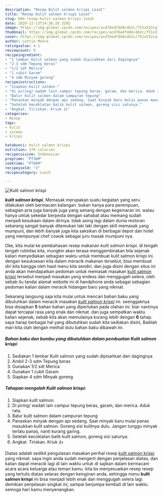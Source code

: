 ```yaml
---
description: "Resep Kulit salmon krispi Lezat"
title: "Resep Kulit salmon krispi Lezat"
slug: 684-resep-kulit-salmon-krispi-lezat
date: 2020-12-13T14:36:28.320Z
image: https://img-global.cpcdn.com/recipes/acd76e4fdd4c4b2c/751x532cq70/kulit-salmon-krispi-foto-resep-utama.jpg
thumbnail: https://img-global.cpcdn.com/recipes/acd76e4fdd4c4b2c/751x532cq70/kulit-salmon-krispi-foto-resep-utama.jpg
cover: https://img-global.cpcdn.com/recipes/acd76e4fdd4c4b2c/751x532cq70/kulit-salmon-krispi-foto-resep-utama.jpg
author: Lottie Moore
ratingvalue: 4.1
reviewcount: 9
recipeingredient:
- "1 lembar Kulit salmon yang sudah dipisahkan dari dagingnya"
- "2-3 sdm Tepung beras"
- "1/2 sdt Merica"
- "1 cubit Garam"
- "4 sdm Minyak goreng"
recipeinstructions:
- "Siapkan kulit salmon."
- "Di piring/ wadah lain campur tepung beras, garam, dan merica. Aduk rata."
- "Balur kulit salmon dalam campuran tepung"
- "Panaskan minyak dengan api sedang. Saat minyak baru mulai panas masukkan kulit salmon. Goreng sisi kulitnya dulu. Jangan tunggu minyak terlalu panas, nanti kurang garing."
- "Setelah kecoklatan balik kulit salmon, goreng sisi satunya."
- "Angkat. Tiriskan. Kriuk 👍"
categories:
- Resep
tags:
- kulit
- salmon
- krispi

katakunci: kulit salmon krispi 
nutrition: 270 calories
recipecuisine: Indonesian
preptime: "PT36M"
cooktime: "PT46M"
recipeyield: "3"
recipecategory: Lunch

---
```



![Kulit salmon krispi](https://img-global.cpcdn.com/recipes/acd76e4fdd4c4b2c/751x532cq70/kulit-salmon-krispi-foto-resep-utama.jpg)

<b><i>kulit salmon krispi</i></b>, Memasak merupakan suatu kegiatan yang seru dilakukan oleh bermacam kalangan. bukan hanya para perempuan, sebagian pria juga banyak juga yang senang dengan kegemaran ini. walau hanya untuk sekedar berpesta dengan sahabat atau memang sudah menjadi kesukaan dalam dirinya. tidak asing lagi dalam dunia restoran sekarang sangat banyak ditemukan laki laki dengan skill memasak yang mumpuni, dan lebih banyak juga kita saksikan di berbagai depot dan hotel yang mempunyai chef cowok sebagai juru masak mumpuni nya.



Oke, kita mulai ke pembahasan resep makanan <i>kulit salmon krispi</i>. di tengah tengah rutinitas kita, mungkin akan terasa menggembirakan bila sejenak kalian menyediakan sebagian waktu untuk membuat kulit salmon krispi ini. dengan kesuksesan kita dalam meracik makanan tersebut, bisa membuat diri kita bangga oleh hasil menu kita sendiri. dan juga disini dengan situs ini anda akan mendapatkan pedoman untuk memasak masakan <u>kulit salmon krispi</u> tersebut menjadi masakan yang endess dan menggugah selera, oleh sebab itu tandai alamat website ini di handphone anda sebagai sebagian pedoman kalian dalam meracik hidangan baru yang nikmat.


Sekarang langsung saja kita mulai untuk mencari bahan baku yang dibutuhkan dalam meracik masakan <u><i>kulit salmon krispi</i></u> ini. seenggaknya bisa disiapkan <b>5</b> bahan bahan yang diperlukan pada olahan ini. biar nantinya dapat tercapai rasa yang enak dan nikmat. dan juga sempatkan waktu kalian sejenak, sebab kita akan memulainya kurang lebih dengan <b>6</b> tahap. saya harap berbagai hal yang dibutuhkan sudah kita sediakan disini, Baiklah mari kita olah dengan melihat dulu bahan baku dibawah ini.

<!--inarticleads1-->

##### Bahan baku dan bumbu yang dibutuhkan dalam pembuatan Kulit salmon krispi:

1. Sediakan 1 lembar Kulit salmon yang sudah dipisahkan dari dagingnya
1. Ambil 2-3 sdm Tepung beras
1. Gunakan 1/2 sdt Merica
1. Gunakan 1 cubit Garam
1. Siapkan 4 sdm Minyak goreng




<!--inarticleads2-->

##### Tahapan mengolah Kulit salmon krispi:

1. Siapkan kulit salmon.
1. Di piring/ wadah lain campur tepung beras, garam, dan merica. Aduk rata.
1. Balur kulit salmon dalam campuran tepung
1. Panaskan minyak dengan api sedang. Saat minyak baru mulai panas masukkan kulit salmon. Goreng sisi kulitnya dulu. Jangan tunggu minyak terlalu panas, nanti kurang garing.
1. Setelah kecoklatan balik kulit salmon, goreng sisi satunya.
1. Angkat. Tiriskan. Kriuk 👍




Diatas adalah sedikit pengulasan masakan perihal resep <u>kulit salmon krispi</u> yang nikmat. saya ingin anda sudah mengerti dengan penjelasan diatas, dan kalian dapat meracik lagi di lain waktu untuk di sajikan dalam bermacam acara acara keluarga atau teman kamu. kita bs menyesuaikan resep resep yang tertulis diatas selaras dengan keinginan anda, sehingga menu <b>kulit salmon krispi</b> ini bisa menjadi lebih enak dan menggugah selera lagi. demikian penjelasan singkat ini, sampai berjumpa kembali di lain waktu. semoga hari kamu menyenangkan.
